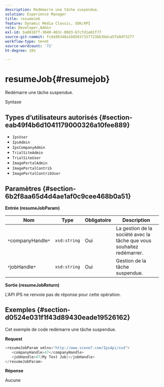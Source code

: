 ```yaml
---
description: Redémarre une tâche suspendue.
solution: Experience Manager
title: resumeJob
feature: Dynamic Media Classic, SDK/API
role: Developer,Admin
exl-id: ba8818ff-3040-463c-80d3-b7cfd1e01f77
source-git-commit: fcda99340a18d5037157723bb3bdca5fa9df3277
workflow-type: tm+mt
source-wordcount: '72'
ht-degree: 16%

---
```


# resumeJob{#resumejob}

Redémarre une tâche suspendue.

Syntaxe

## Types d’utilisateurs autorisés {#section-eab49f4b6d1041179000326a10fee889}

* `IpsUser`
* `IpsAdmin`
* `IpsCompanyAdmin`
* `TrialSiteAdmin`
* `TrialSiteUser`
* `ImagePortalAdmin`
* `ImagePortalContrib`
* `ImagePortalContribUser`

## Paramètres {#section-6b2f8aa65d4d4ae1af0c9cee468b0a51}

**Entrée (resumeJobParam)**

| Nom | Type | Obligatoire | Description |
|---|---|---|---|
| `*`companyHandle`*` | `xsd:string` | Oui | La gestion de la société avec la tâche que vous souhaitez redémarrer. |
| `*`jobHandle`*` | `xsd:string` | Oui | Gestion de la tâche suspendue. |

**Sortie (resumeJobReturn)**

L’API IPS ne renvoie pas de réponse pour cette opération.

## Exemples {#section-d0524e031f1f43d89430eade19526162}

Cet exemple de code redémarre une tâche suspendue.

**Request**

```java
<resumeJobParam xmlns="http://www.scene7.com/IpsApi/xsd">
   <companyHandle>47</companyHandle>
   <jobHandle>47|My Test Job|</jobHandle>
</resumeJobParam>
```

**Réponse**

Aucune
